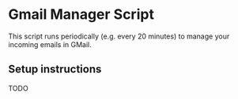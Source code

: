 # Gmail Manager Script

This script runs periodically (e.g. every 20 minutes) to manage your incoming emails in GMail.

## Setup instructions

TODO
